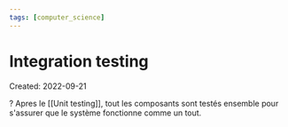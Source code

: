 ```yaml
---
tags: [computer_science] 
---
```

# Integration testing
Created: 2022-09-21

?
Apres le [[Unit testing]], tout les composants sont testés ensemble pour s'assurer que le système fonctionne comme un tout.
<!--SR:!2022-10-12,16,290-->